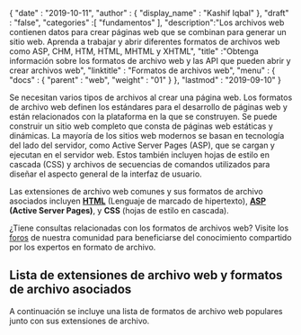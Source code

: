 {
  "date" : "2019-10-11",
  "author" : {
    "display_name" : "Kashif Iqbal"
},
  "draft" : "false",
  "categories" :[ "fundamentos" ],
  "description":"Los archivos web contienen datos para crear páginas web que se combinan para generar un sitio web. Aprenda a trabajar y abrir diferentes formatos de archivos web como ASP, CHM, HTM, HTML, MHTML y XHTML",
  "title" :"Obtenga información sobre los formatos de archivo web y las API que pueden abrir y crear archivos web",
  "linktitle" : "Formatos de archivos web",
  "menu" : {
    "docs" : {
      "parent" : "web",
      "weight" : "01"
}
},
  "lastmod" : "2019-09-10"
}

Se necesitan varios tipos de archivos al crear una página web. Los formatos de archivo web definen los estándares para el desarrollo de páginas web y están relacionados con la plataforma en la que se construyen. Se puede construir un sitio web completo que consta de páginas web estáticas y dinámicas. La mayoría de los sitios web modernos se basan en tecnología del lado del servidor, como Active Server Pages (ASP), que se cargan y ejecutan en el servidor web. Estos también incluyen hojas de estilo en cascada (CSS) y archivos de secuencias de comandos utilizados para diseñar el aspecto general de la interfaz de usuario.

Las extensiones de archivo web comunes y sus formatos de archivo asociados incluyen **[HTML](/es/web/html/)** (Lenguaje de marcado de hipertexto), **[ASP](/es/web/asp/) (Active Server Pages)**, y **CSS** (hojas de estilo en cascada).

¿Tiene consultas relacionadas con los formatos de archivos web? Visite los [foros](https://forum.fileformat.com/c/web/13) de nuestra comunidad para beneficiarse del conocimiento compartido por los expertos en formato de archivo.

## Lista de extensiones de archivo web y formatos de archivo asociados

A continuación se incluye una lista de formatos de archivo web populares junto con sus extensiones de archivo.

